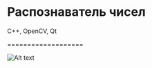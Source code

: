 Распознаватель чисел
===================

C++, OpenCV, Qt

===================

![Alt text](https://raw.githubusercontent.com/streambuf/recognition_numbers/master/build/img/icon.png "Optional title")
